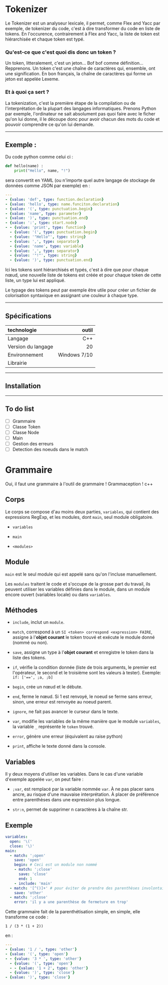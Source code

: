 # Tokenizer

Le Tokenizer est un analyseur lexicale, il permet, comme Flex and Yacc par exemple, de tokenizer du code, c'est à dire transformer du code en liste de tokens. En l'occurence, contrairement à Flex and Yacc, la liste de token est hiérarchisée et chaque token est typé.

### Qu'est-ce que c'est quoi dis donc un token ?

Un token, litteralement, c'est un jeton... Bof bof comme définition... Repprenons. Un token c'est une chaîne de caractères qui, ensemble, ont une signification. En bon français, la chaîne de caractères qui forme un jeton est appelée Lexeme.

### Et à quoi ça sert ?

La tokenization, c'est la première étape de la compilation ou de l'interprétation de la plupart des langages informatiques. Prenons Python par exemple, l'ordinateur ne sait absolument pas quoi faire avec le ficher qu'on lui donne, il le découpe donc pour avoir chacun des mots du code et pouvoir comprendre ce qu'on lui demande.

---

## Exemple :

Du code python comme celui ci :

```python
def hello(name) :
    print("Hello", name, "!")
```

sera convertit en YAML (ou n'importe quel autre langage de stockage de données comme JSON par exemple) en :

```yaml
---
- {value: 'def', type: function.declaration}
- {value: 'hello', type: name.funciton.declaration}
- {value: '(', type: punctuation.begin}
- {value: 'name', type: parameter}
- {value: ')', type: punctuation.end}
- {value: ':', type: start.node}
- - {value: 'print', type: function}
  - {value: '(', type: punctuation.begin}
  - {value: '"Hello"', type: string}
  - {value: ',', type: separator}
  - {value: 'name', type: variable}
  - {value: ',', type: separator}
  - {value: '"!"', type: string}
  - {value: ')', type: punctuation.end}
```

Ici les tokens sont hiérarchisés et typés, c'est à dire que pour chaque nœud, une nouvelle liste de tokens est créée et pour chaque token de cette liste, un type lui est appliqué.

Le typage des tokens peut par exemple être utile pour créer un fichier de colorisation syntaxique en assignant une couleur à chaque type.

---

## Spécifications

| technologie                  |        outil |
|:---------------------------- |-------------:|
| Langage                      |          C++ |
| Version du langage           |           20 |
| Environnement                | Windows 7/10 |
| Librairie                    |              |

---

## Installation

---

## To do list

- [ ] Grammaire
- [ ] Classe Token
- [ ] Classe Node
- [ ] Main
- [ ] Gestion des erreurs
- [ ] Detection des noeuds dans le match

# Grammaire

Oui, il faut une grammaire à l'outil de grammaire ! Grammaception !
 c++

## Corps

Le corps se compose d'au moins deux parties, `variables`, qui contient des expressions RegExp, et les modules, dont `main`, seul module obligatoire.

- `variables`

- `main`

- `<modules>`

## Module

`main` est le seul module qui est appelé sans qu'on l'incluse manuellement.

Les `modules` traitent le code et s'occupe de la grosse part du travail, ils peuvent utiliser les variables définies dans le module, dans un module encore ouvert (variables locale) ou dans `variables`.

## Méthodes

- `include`, inclut un `module`.

- `match`, correspond à un `SI <token> correspond <expression> FAIRE`, assigne à l'**objet courant** le token trouvé et exécute le module donné (nommé ou non).

- `save`, assigne un type à l'**objet courant** et enregistre le token dans la liste des tokens.

- `if`, vérifie la condition donnée (liste de trois arguments, le premier est l'opérateur, le second et le troisième sont les valeurs à tester). Exemple: `if: ['==', ;a, ;b]`

- `begin`, crée un nœud et le débute.

- `end`, ferme le nœud. Si 1 est renvoyé, le noeud se ferme sans erreur, sinon, une erreur est renvoyée au noeud parent.

- `ignore`, ne fait pas avancer le curseur dans le texte.

- `var`, modifie les variables de la même manière que le module `variables`, la variable `_` représente le `token` trouvé.

- `error`, génère une erreur (équivalent au raise python)

- `print`, affiche le texte donné dans la console.

## Variables

Il y deux moyens d'utiliser les variables. Dans le cas d'une variable d'exemple appelée `var`, on peut faire :

- `;var`, est remplacé par la variable nommée `var`. À ne pas placer sans ancre, au risque d'une mauvaise interprétation. À placer de préférence entre parenthèses dans une expression plus longue.

- `str:n`, permet de supprimer n caractères à la chaîne str.

## Exemple

```yaml
variables:
  open: '\('
  close: '\)'
main:
  - match: ';open'
    save: 'open'
    begin: # Ceci est un module non nommé
    - match: ';close'
      save: 'close'
      end: 1
    - include: 'main'
  - match: '[^()]+' # pour éviter de prendre des parenthèses involontairement
    save: 'other'
  - match: ';close'
    error: 'il y a une parenthèse de fermeture en trop'
```

Cette grammaire fait de la parenthétisation simple, en simple, elle transforme ce code :

```
1 / (3 * (1 + 2))
```

en :

```yaml
---
- {value: '1 / ', type: 'other'}
- {value: '(', type: 'open'}
- - {value: '3 * ', type: 'other'}
  - {value: '(', type: 'open'}
  - - {value: '1 + 2', type: 'other'}
  - {value: ')', type: 'close'}
- {value: ')', type: 'close'}
```